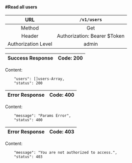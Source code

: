 #### #Read all users

|URL | `/v1/users`  |
|:-:|:-:|
|  Method  |Get|
|  Header  | Authorization: Bearer $Token |
|  Authorization Level | admin |

|Success Response | Code: 200  |
|:-:|:-:|

Content:

        "users": []users-Array,
        "status": 200

| Error Response | Code: 400  |
|:-:|:-:|

Content:

        "message": "Params Error",
        "status": 400

| Error Response | Code: 403  |
|:-:|:-:|

Content:

        "message": "You are not authorized to access.",
        "status": 403

